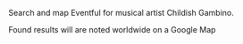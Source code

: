 Search and map Eventful for musical artist Childish Gambino.

Found results will are noted worldwide on a Google Map
